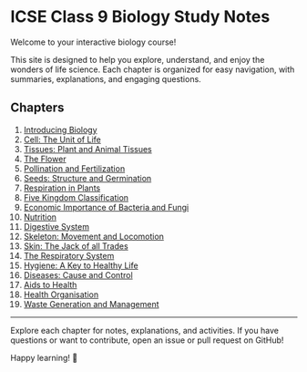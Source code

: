 # ICSE Class 9 Biology Study Notes

Welcome to your interactive biology course! 

This site is designed to help you explore, understand, and enjoy the wonders of life science. Each chapter is organized for easy navigation, with summaries, explanations, and engaging questions.

## Chapters

1. [Introducing Biology](./01-Introducing%20Biology/)
2. [Cell: The Unit of Life](./02-Cell%20The%20Unit%20of%20Life/)
3. [Tissues: Plant and Animal Tissues](./03-Tissues%20Plant%20and%20Animal%20Tissues/)
4. [The Flower](./04-The%20Flower/)
5. [Pollination and Fertilization](./05-Pollination%20and%20Fertilization/)
6. [Seeds: Structure and Germination](./06-Seeds%20Structure%20and%20Germination/)
7. [Respiration in Plants](./07-Respiration%20in%20Plants/)
8. [Five Kingdom Classification](./08-Five-Kingdom-Classification/)
9. [Economic Importance of Bacteria and Fungi](./09-Economic%20Importance%20of%20Bacteria%20and%20Fungi/)
10. [Nutrition](./10-Nutrition/)
11. [Digestive System](./11-Digestive%20System/)
12. [Skeleton: Movement and Locomotion](./12-Skeleton%20Movement%20and%20Locomotion/)
13. [Skin: The Jack of all Trades](./13-Skin%20The%20Jack%20of%20all%20Trades/)
14. [The Respiratory System](./14-The%20Respiratory%20System/)
15. [Hygiene: A Key to Healthy Life](./15-Hygiene%20A%20Key%20to%20Healthy%20Life/)
16. [Diseases: Cause and Control](./16-Diseases%20Cause%20and%20Control/)
17. [Aids to Health](./17-Aids%20to%20Health/)
18. [Health Organisation](./18-Health%20Organisation/)
19. [Waste Generation and Management](./19-Waste%20Generation%20and%20Management/)

---

Explore each chapter for notes, explanations, and activities. If you have questions or want to contribute, open an issue or pull request on GitHub!

Happy learning! 🌱

